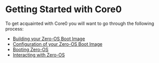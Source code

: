 # Getting Started with Core0

To get acquainted with Core0 you will want to go through the following process:

- [Building your Zero-OS Boot Image](../building/building.md)
- [Configuration of your Zero-OS Boot Image](../config/config.md)
- [Booting Zero-OS](../booting/booting.md)
- [Interacting with Zero-OS](../interacting/interacting.md)
